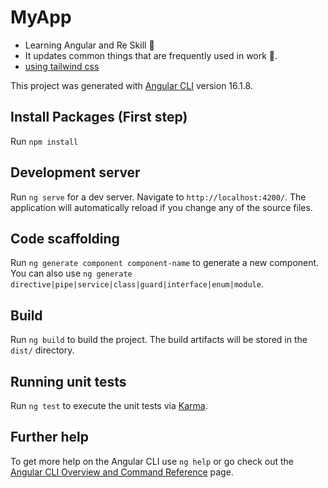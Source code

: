 # MyApp

- Learning Angular and Re Skill 😤
- It updates common things that are frequently used in work 😤.
- [using tailwind css](https://tailwindcss.com/)

This project was generated with [Angular CLI](https://github.com/angular/angular-cli) version 16.1.8.

## Install Packages (First step)

Run `npm install`

## Development server

Run `ng serve` for a dev server. Navigate to `http://localhost:4200/`. The application will automatically reload if you change any of the source files.

## Code scaffolding

Run `ng generate component component-name` to generate a new component. You can also use `ng generate directive|pipe|service|class|guard|interface|enum|module`.

## Build

Run `ng build` to build the project. The build artifacts will be stored in the `dist/` directory.

## Running unit tests

Run `ng test` to execute the unit tests via [Karma](https://karma-runner.github.io).

## Further help

To get more help on the Angular CLI use `ng help` or go check out the [Angular CLI Overview and Command Reference](https://angular.io/cli) page.
